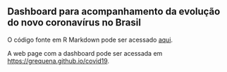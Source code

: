 ## Dashboard para acompanhamento da evolução do novo coronavírus no Brasil

O código fonte em R Markdown pode ser acessado [aqui](https://github.com/grequena/covid19/blob/master/covid_git.Rmd).

A web page com a dashboard pode ser acessada em https://grequena.github.io/covid19.
